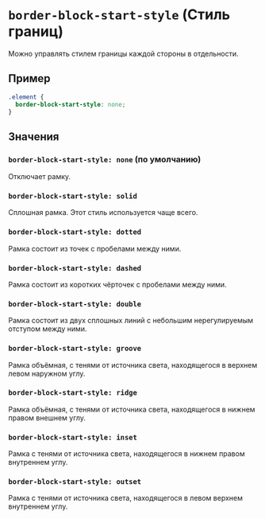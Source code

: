 # `border-block-start-style` (Стиль границ)

Можно управлять стилем границы каждой стороны в отдельности.

## Пример

```css
.element {
  border-block-start-style: none;
}
```

## Значения

### `border-block-start-style: none` (по умолчанию)

Отключает рамку.

### `border-block-start-style: solid`

Сплошная рамка. Этот стиль используется чаще всего.

### `border-block-start-style: dotted`

Рамка состоит из точек с пробелами между ними.

### `border-block-start-style: dashed`

Рамка состоит из коротких чёрточек с пробелами между ними.

### `border-block-start-style: double`

Рамка состоит из двух сплошных линий с небольшим нерегулируемым отступом между ними.

### `border-block-start-style: groove`

Рамка объёмная, с тенями от источника света, находящегося в верхнем левом наружном углу.

### `border-block-start-style: ridge`

Рамка объёмная, с тенями от источника света, находящегося в нижнем правом внешнем углу.

### `border-block-start-style: inset`

Рамка с тенями от источника света, находящегося в нижнем правом внутреннем углу.

### `border-block-start-style: outset`

Рамка с тенями от источника света, находящегося в левом верхнем внутреннем углу.
